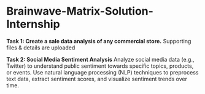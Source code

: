 # Brainwave-Matrix-Solution-Internship

**Task 1: Create a sale data analysis of any commercial store.**
Supporting files & details are uploaded

**Task 2: Social Media Sentiment Analysis**
Analyze social media data (e.g., Twitter) to understand public sentiment towards specific topics, products, or events. Use natural language processing (NLP) techniques to preprocess text data, extract sentiment scores, and visualize sentiment trends over time.
